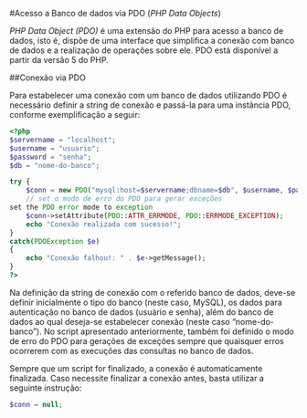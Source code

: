 #Acesso a Banco de dados via PDO (*PHP Data Objects*)

*PHP Data Object (PDO)* é uma extensão do PHP para acesso a banco de dados, isto é, dispõe de uma interface que simplifica a conexão com banco de dados e a realização de operações sobre ele. PDO está disponível a partir da versão 5 do PHP.

##Conexão via PDO

Para estabelecer uma conexão com um banco de dados utilizando PDO é necessário definir a string de conexão e passá-la para uma instância PDO, conforme exemplificação a seguir:

```php
<?php
$servername = "localhost";
$username = "usuario";
$password = "senha";
$db = "nome-do-banco";

try {
    $conn = new PDO("mysql:host=$servername;dbname=$db", $username, $password);
    // set o modo de erro do PDO para gerar exceções
set the PDO error mode to exception
    $conn->setAttribute(PDO::ATTR_ERRMODE, PDO::ERRMODE_EXCEPTION);
    echo "Conexão realizada com sucesso!";
}
catch(PDOException $e)
{
    echo "Conexão falhou!: " . $e->getMessage();
}
?>
```

Na definição da string de conexão com o referido banco de dados, deve-se definir inicialmente o tipo do banco (neste caso, MySQL), os dados para autenticação no banco de dados (usuário e senha), além do banco de dados ao qual deseja-se estabelecer conexão (neste caso “nome-do-banco”). No script apresentado anteriormente, também foi definido o modo de erro do PDO para gerações de exceções sempre que quaisquer erros ocorrerem com as execuções das consultas no banco de dados. 

Sempre que um script for finalizado, a conexão é automaticamente finalizada. Caso necessite finalizar a conexão antes, basta utilizar a seguinte instrução:

```php
$conn = null;
```